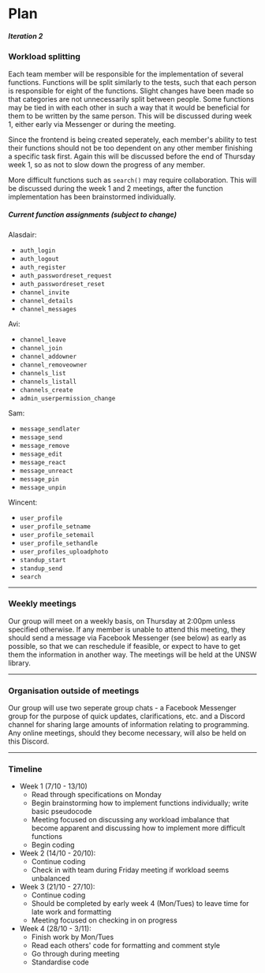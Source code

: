 # Plan
##### Iteration 2


### Workload splitting
Each team member will be responsible for the implementation of several functions. Functions will be split similarly to the tests, such that each person is responsible for eight of the functions. Slight changes have been made so that categories are not unnecessarily split between people. Some functions may be tied in with each other in such a way that it would be beneficial for them to be written by the same person. This will be discussed during week 1, either early via Messenger or during the meeting.

Since the frontend is being created seperately, each member's ability to test their functions should not be too dependent on any other member finishing a specific task first. Again this will be discussed before the end of Thursday week 1, so as not to slow down the progress of any member.

More difficult functions such as `search()` may require collaboration. This will be discussed during the week 1 and 2 meetings, after the function implementation has been brainstormed individually.

##### Current function assignments (subject to change)
Alasdair:
- `auth_login`
- `auth_logout`
- `auth_register`
- `auth_passwordreset_request`
- `auth_passwordreset_reset`
- `channel_invite`
- `channel_details`
- `channel_messages`

Avi:
- `channel_leave`
- `channel_join`
- `channel_addowner`
- `channel_removeowner`
- `channels_list`
- `channels_listall`
- `channels_create`
- `admin_userpermission_change`

Sam:
- `message_sendlater`
- `message_send`
- `message_remove`
- `message_edit`
- `message_react`
- `message_unreact`
- `message_pin`
- `message_unpin`

Wincent:
- `user_profile`
- `user_profile_setname`
- `user_profile_setemail`
- `user_profile_sethandle`
- `user_profiles_uploadphoto`
- `standup_start`
- `standup_send`
- `search`

---

### Weekly meetings
Our group will meet on a weekly basis, on Thursday at 2:00pm unless specified otherwise. If any member is unable to attend this meeting, they should send a message via Facebook Messenger (see below) as early as possible, so that we can reschedule if feasible, or expect to have to get them the information in another way. The meetings will be held at the UNSW library.

---

### Organisation outside of meetings
Our group will use two seperate group chats - a Facebook Messenger group for the purpose of quick updates, clarifications, etc. and a Discord channel for sharing large amounts of information relating to programming. Any online meetings, should they become necessary, will also be held on this Discord.

---

### Timeline
- Week 1 (7/10 - 13/10)
  - Read through specifications on Monday
  - Begin brainstorming how to implement functions individually; write basic pseudocode
  - Meeting focused on discussing any workload imbalance that become apparent and discussing how to implement more difficult functions
  - Begin coding
- Week 2 (14/10 - 20/10): 
  - Continue coding
  - Check in with team during Friday meeting if workload seems unbalanced
- Week 3 (21/10 - 27/10):
  - Continue coding
  - Should be completed by early week 4 (Mon/Tues) to leave time for late work and formatting
  - Meeting focused on checking in on progress
- Week 4 (28/10 - 3/11): 
  - Finish work by Mon/Tues
  - Read each others' code for formatting and comment style
  - Go through during meeting
  - Standardise code